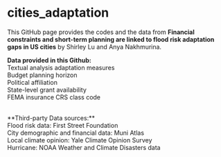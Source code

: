 # cities_adaptation
This GitHub page provides the codes and the data from **Financial constraints and short-term planning are linked to flood risk adaptation gaps in US cities** by Shirley Lu and Anya Nakhmurina. 

**Data provided in this Github:**<br>
Textual analysis adaptation measures<br>
Budget planning horizon <br>
Political affiliation<br>
State-level grant availability<br>
FEMA insurance CRS class code <br>

<br>
**Third-party Data sources:**<br>
Flood risk data: First Street Foundation<br>
City demographic and financial data: Muni Atlas<br>
Local climate opinion: Yale Climate Opinion Survey<br>
Hurricane: NOAA Weather and Climate Disasters data<br>

